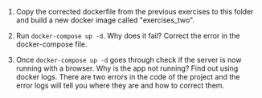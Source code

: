 1. Copy the corrected dockerfile from the previous exercises to this folder and build a new docker image called "exercises_two".

2. Run `docker-compose up -d`. Why does it fail? Correct the error in the docker-compose file.

3. Once `docker-compose up -d` goes through check if the server is now running with a browser. Why is the app not running? Find out using docker logs. 
   There are two errors in the code of the project and the error logs will tell you where they are and how to correct them.

